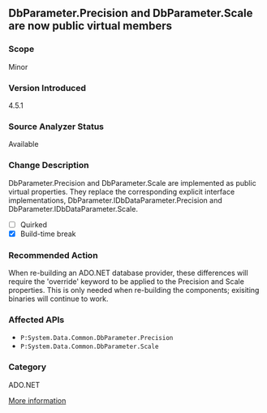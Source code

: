 ## DbParameter.Precision and DbParameter.Scale are now public virtual members

### Scope
Minor

### Version Introduced
4.5.1

### Source Analyzer Status
Available

### Change Description
 DbParameter.Precision and DbParameter.Scale are implemented as public virtual properties. They replace the corresponding explicit interface implementations, DbParameter.IDbDataParameter.Precision and DbParameter.IDbDataParameter.Scale.

- [ ] Quirked
- [x] Build-time break

### Recommended Action
When re-building an ADO.NET database provider, these differences will require the 'override' keyword to be applied to the Precision and Scale properties. This is only needed when re-building the components; exisiting binaries will continue to work.

### Affected APIs
* `P:System.Data.Common.DbParameter.Precision`
* `P:System.Data.Common.DbParameter.Scale`

### Category
ADO.NET

[More information](https://msdn.microsoft.com/en-us/library/dn458356(v=vs.110).aspx#ADO)

<!-- breaking change id: 68 -->
